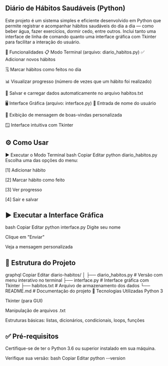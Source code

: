  ## Diário de Hábitos Saudáveis (Python)
 Este projeto é um sistema simples e eficiente desenvolvido em Python que permite registrar e acompanhar hábitos saudáveis do dia a dia — como beber água, fazer exercícios, dormir cedo, entre outros. Inclui tanto uma interface de linha de comando quanto uma interface gráfica com Tkinter para facilitar a interação do usuário.

📌 Funcionalidades
📋 Modo Terminal (arquivo: diario_habitos.py)
✅ Adicionar novos hábitos

🗓️ Marcar hábitos como feitos no dia

📊 Visualizar progresso (número de vezes que um hábito foi realizado)

💾 Salvar e carregar dados automaticamente no arquivo habitos.txt

🖥️ Interface Gráfica (arquivo: interface.py)
🧑 Entrada de nome do usuário

👋 Exibição de mensagem de boas-vindas personalizada

🪟 Interface intuitiva com Tkinter

## ⚙️ Como Usar
▶️ Executar o Modo Terminal
bash
Copiar
Editar
python diario_habitos.py
Escolha uma das opções do menu:

[1] Adicionar hábito

[2] Marcar hábito como feito

[3] Ver progresso

[4] Sair e salvar

## ▶️ Executar a Interface Gráfica
bash
Copiar
Editar
python interface.py
Digite seu nome

Clique em "Enviar"

Veja a mensagem personalizada

 ## 🧱 Estrutura do Projeto
graphql
Copiar
Editar
diario-habitos/
│
├── diario_habitos.py     # Versão com menu interativo no terminal
├── interface.py          # Interface gráfica com Tkinter
├── habitos.txt           # Arquivo de armazenamento dos dados
└── README.md             # Documentação do projeto
🧠 Tecnologias Utilizadas
Python 3

Tkinter (para GUI)

Manipulação de arquivos .txt

Estruturas básicas: listas, dicionários, condicionais, loops, funções

 ## ✅ Pré-requisitos
Certifique-se de ter o Python 3.6 ou superior instalado em sua máquina.

Verifique sua versão:
bash
Copiar
Editar
python --version
